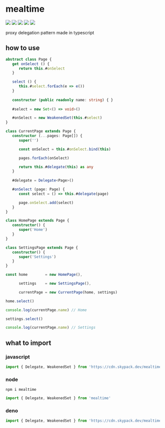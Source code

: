 # mealtime
[![](https://badgen.net/packagephobia/install/mealtime?icon=npm&label&color=black&scale=1.3)](https://www.npmjs.com/package/mealtime) [![](https://badgen.net/npm/types/tslib?icon=typescript&label&color=black&scale=1.3)](https://github.com/domrally/mealtime/blob/main/code/context.d.ts) [![](https://badgen.net/github/status/domrally/mealtime?icon=github&label&color=black&scale=1.3)](https://github.com/domrally/mealtime/actions) [![](https://badgen.net/badge/license/Fair?color=grey&scale=1.3)](https://github.com/domrally/mealtime/blob/main/LICENSE) [![](https://badgen.net/github/tag/domrally/mealtime?icon=git&label&color=grey&scale=1.3)](https://github.com/domrally/mealtime/releases)

proxy delegation pattern made in typescript

## how to use
```ts
abstract class Page {
   get onSelect () {
      return this.#onSelect
   }

   select () {
      this.#select.forEach(e => e())
   }
   
   constructor (public readonly name: string) { }
   
   #select = new Set<() => void>()

   #onSelect = new WeakenedSet(this.#select)
}

class CurrentPage extends Page {
   constructor (...pages: Page[]) {
      super('')

      const onSelect = this.#onSelect.bind(this)

      pages.forEach(onSelect)

      return this.#delegate(this) as any
   }
   
   #delegate = Delegate<Page>()

   #onSelect (page: Page) {
      const select = () => this.#delegate(page)

      page.onSelect.add(select)
   }
}

class HomePage extends Page {
   constructor() {
      super('Home')
   }
}

class SettingsPage extends Page {
   constructor() {
      super('Settings')
   }
}

const home        = new HomePage(),

      settings    = new SettingsPage(),

      currentPage = new CurrentPage(home, settings)

home.select()

console.log(currentPage.name) // Home

settings.select()

console.log(currentPage.name) // Settings

```

## what to import
### javascript
```js
import { Delegate, WeakenedSet } from 'https://cdn.skypack.dev/mealtime?min'
```
### node
```
npm i mealtime
```
```js
import { Delegate, WeakenedSet } from 'mealtime'
```
### deno
```ts
import { Delegate, WeakenedSet } from 'https://cdn.skypack.dev/mealtime?dts'
```
